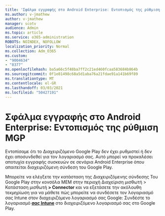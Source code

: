 ```yaml
---
title: 'Σφάλμα εγγραφής στο Android Enterprise: Εντοπισμός της ρύθμιση MGP'
ms.author: v-jmathew
author: v-jmathew
manager: scotv
audience: Admin
ms.topic: article
ms.service: o365-administration
ROBOTS: NOINDEX, NOFOLLOW
localization_priority: Normal
ms.collection: Adm_O365
ms.custom:
- "9004634"
- "8377"
ms.openlocfilehash: ba5a66c5f48ba7ff2c21ed460fcaa583684b864b
ms.sourcegitcommit: 0f1e81498c68a5d1aba76a21fdae91a141b69f89
ms.translationtype: MT
ms.contentlocale: el-GR
ms.lasthandoff: 03/03/2021
ms.locfileid: "50427191"
---
```

# <a name="android-enterprise-enrollment-error-mgp-set-up-detection"></a>Σφάλμα εγγραφής στο Android Enterprise: Εντοπισμός της ρύθμιση MGP

Εντοπίσαμε ότι το Διαχειριζόμενο Google Play δεν έχει ρυθμιστεί ή δεν έχει αποσυνδεθεί για τον λογαριασμό σας. Αυτό μπορεί να προκαλέσει αποτυχία εγγραφής συσκευών σε σενάρια Android Enterprise όπου απαιτείται διαχειριζόμενη σύνδεση του Google Play.

Μπορείτε να ελέγξετε την κατάσταση της Διαχειριζόμενης σύνδεσης Του Google Play στην κονσόλα MEM στην περιοχή Διαχείριση μισθωτή > Κατάσταση μισθωτή **> Connector** και να εξετάσετε την ακόλουθη τεκμηρίωση για να μάθετε πώς μπορείτε να συνδέσετε τον λογαριασμό σας Intune στον διαχειριζόμενο λογαριασμό σας Google: Συνδέστε το λογαριασμό **[σας Intune](https://docs.microsoft.com/mem/intune/enrollment/connect-intune-android-enterprise)** στο διαχειριζόμενο λογαριασμό σας στο Google Play.
